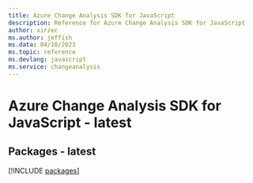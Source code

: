 ```yaml
---
title: Azure Change Analysis SDK for JavaScript
description: Reference for Azure Change Analysis SDK for JavaScript
author: xirzec
ms.author: jeffish
ms.data: 04/10/2023
ms.topic: reference
ms.devlang: javascript
ms.service: changeanalysis
---
```

# Azure Change Analysis SDK for JavaScript - latest
## Packages - latest
[!INCLUDE [packages](change-analysis-index.md)]